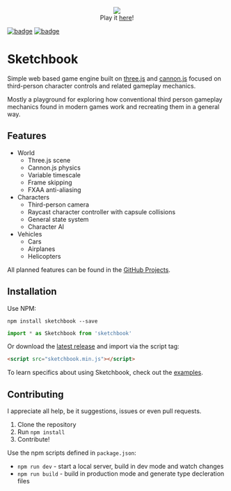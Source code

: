 <p align="center">
    <a href="http://jblaha.art"><img src="https://i.imgur.com/VM9yu68.png"></a>
    <br>
    Play it <a href="http://jblaha.art">here</a>!
    <br>
</p>

[![badge](https://img.shields.io/npm/v/sketchbook?style=flat-square)](https://www.npmjs.com/package/sketchbook)
[![badge](https://img.shields.io/travis/swift502/sketchbook?style=flat-square)](https://travis-ci.org/swift502/Sketchbook)

# Sketchbook

Simple web based game engine built on [three.js](https://github.com/mrdoob/three.js) and [cannon.js](https://github.com/schteppe/cannon.js) focused on third-person character controls and related gameplay mechanics.

Mostly a playground for exploring how conventional third person gameplay mechanics found in modern games work and recreating them in a general way.


## Features

* World
    * Three.js scene
    * Cannon.js physics
    * Variable timescale
    * Frame skipping
    * FXAA anti-aliasing
* Characters
    * Third-person camera
    * Raycast character controller with capsule collisions
    * General state system
    * Character AI
* Vehicles
    * Cars
    * Airplanes
    * Helicopters

All planned features can be found in the [GitHub Projects](https://github.com/swift502/Sketchbook/projects).

## Installation

Use NPM:
```shell
npm install sketchbook --save
```
```js
import * as Sketchbook from 'sketchbook'
```

Or download the [latest release](https://github.com/swift502/Sketchbook/releases) and import via the script tag:
```html
<script src="sketchbook.min.js"></script>
```

To learn specifics about using Sketchbook, check out the [examples](https://github.com/swift502/Sketchbook/tree/master/examples).

## Contributing

I appreciate all help, be it suggestions, issues or even pull requests.

1. Clone the repository
2. Run `npm install`
3. Contribute!

Use the npm scripts defined in `package.json`:
* `npm run dev` - start a local server, build in dev mode and watch changes
* `npm run build` - build in production mode and generate type decleration files

